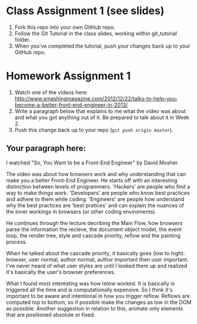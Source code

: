 # Class Assignment 1 (see slides)

1. Fork this repo into your own GitHub repo.
1. Follow the Git Tutorial in the class slides, working within git_tutorial folder.
1. When you've completed the tutorial, push your changes back up to your GitHub repo.

# Homework Assignment 1

1. Watch one of the videos here: http://www.smashingmagazine.com/2012/12/22/talks-to-help-you-become-a-better-front-end-engineer-in-2013/
1. Write a paragraph below that explains to me what the video was about and what you got anything out of it. Be prepared to talk about it in Week 2.
1. Push this change back up to your repo (`git push origin master`).

## Your paragraph here:

I watched "So, You Want to be a Front-End Engineer" by David Mosher.

The video was about how browsers work and why understanding that can make you a better Front-End Engineer. He starts off with an interesting distinction between levels of programmers. 'Hackers' are people who find a way to make things work. 'Developers' are people who know best practices and adhere to them while coding. 'Engineers' are people how understand why the best practices are 'best pratices' and can explain the nuances of the inner workings in browsers (or other coding enviroments).

He continues through the lecture decribing the Main Flow, how browsers parse the information the recieve, the document object model, the event loop, the render tree, style and cascade priority, reflow and the painting process.

When he talked about the cascade priority; it basically goes (low to high): browser, user normal, author normal, author important then user important. I've never heard of what user styles are until I looked them up and realized it's basically the user's browser preferences.

What I found most interesting was how relow worked. It is basically is triggered all the time and is computationally expensive. So I think it's important to be aware and intentional in how you trigger reflow. Reflows are computed top to bottom, so if possible make the changes as low in the DOM as possible. Another suggestion in relation to this, animate only elements that are positioned absolute or fixed.